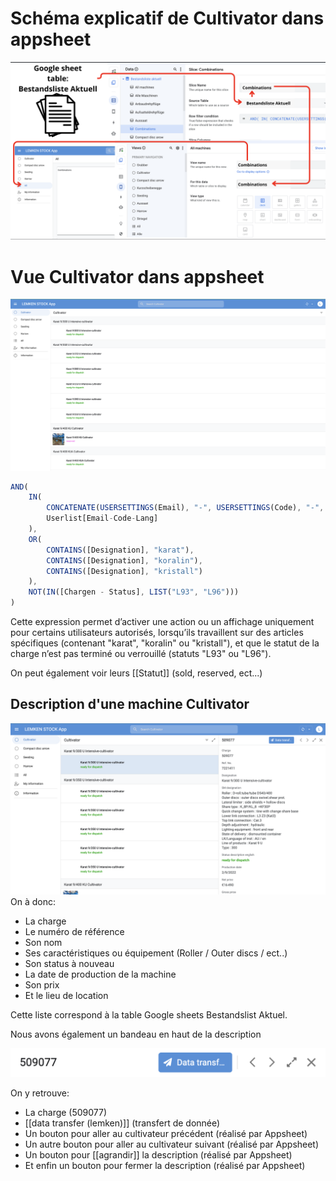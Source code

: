 # Schéma explicatif de Cultivator dans appsheet
![](schemachemincombinations.png)

# Vue Cultivator dans appsheet
![](pagedaccueilphoto.png)


~~~ javascript
AND(
    IN(
        CONCATENATE(USERSETTINGS(Email), "-", USERSETTINGS(Code), "-", USERSETTINGS(Sprache)),
        Userlist[Email-Code-Lang]
    ),
    OR(
        CONTAINS([Designation], "karat"),
        CONTAINS([Designation], "koralin"),
        CONTAINS([Designation], "kristall")
    ),
    NOT(IN([Chargen - Status], LIST("L93", "L96")))
)
~~~

Cette expression permet d’activer une action ou un affichage uniquement pour certains utilisateurs autorisés, lorsqu’ils travaillent sur des articles spécifiques (contenant "karat", "koralin" ou "kristall"), et que le statut de la charge n’est pas terminé ou verrouillé (statuts "L93" ou "L96").

On peut également voir leurs [[Statut]] (sold, reserved, ect...)
 

## Description d'une machine Cultivator

![](descriptiondunemachine.png)
On à donc:
- La charge
- Le numéro de référence
- Son nom
- Ses caractéristiques ou équipement (Roller / Outer discs / ect..)
- Son status à nouveau
- La date de production de la machine
- Son prix
- Et le lieu de location

Cette liste correspond à la table Google sheets Bestandslist Aktuel.

Nous avons également un bandeau en haut de la description

![](petitbandeaudeladescription.png)

On y retrouve:
- La charge (509077)
- [[data transfer (lemken)]] (transfert de donnée) 
- Un bouton pour aller au cultivateur précédent (réalisé par Appsheet)
- Un autre bouton pour aller au cultivateur suivant (réalisé par Appsheet)
- Un bouton pour [[agrandir]] la description (réalisé par Appsheet)
- Et enfin un bouton pour fermer la description (réalisé par Appsheet)


